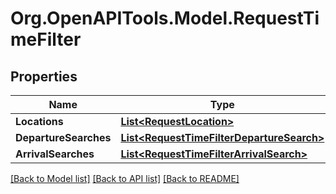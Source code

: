
# Org.OpenAPITools.Model.RequestTimeFilter

## Properties

Name | Type | Description | Notes
------------ | ------------- | ------------- | -------------
**Locations** | [**List&lt;RequestLocation&gt;**](RequestLocation.md) |  | 
**DepartureSearches** | [**List&lt;RequestTimeFilterDepartureSearch&gt;**](RequestTimeFilterDepartureSearch.md) |  | [optional] 
**ArrivalSearches** | [**List&lt;RequestTimeFilterArrivalSearch&gt;**](RequestTimeFilterArrivalSearch.md) |  | [optional] 

[[Back to Model list]](../README.md#documentation-for-models)
[[Back to API list]](../README.md#documentation-for-api-endpoints)
[[Back to README]](../README.md)


